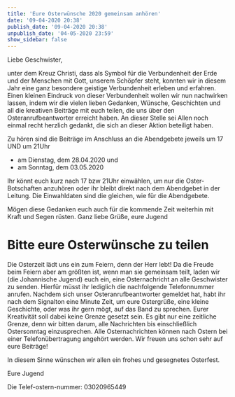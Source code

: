 ```yaml
---
title: 'Eure Osterwünsche 2020 gemeinsam anhören'
date: '09-04-2020 20:38'
publish_date: '09-04-2020 20:38'
unpublish_date: '04-05-2020 23:59'
show_sidebar: false
---
```


Liebe Geschwister,

unter dem Kreuz Christi, dass als Symbol für die Verbundenheit der Erde und der Menschen mit Gott, unserem  Schöpfer steht, konnten wir in diesem Jahr eine ganz besondere geistige Verbundenheit erleben und erfahren. Einen kleinen Eindruck von dieser Verbundenheit wollen wir nun nachwirken lassen, indem wir die vielen lieben Gedanken, Wünsche, Geschichten und all die kreativen Beiträge mit euch teilen, die uns über den Osteranrufbeantworter erreicht haben. An dieser Stelle sei Allen noch einmal recht herzlich gedankt, die sich an dieser Aktion beteiligt haben. 

Zu hören sind die Beiträge im Anschluss an die Abendgebete jeweils um 17 UND um 21Uhr
* am Dienstag, dem 28.04.2020 und
* am Sonntag, dem 03.05.2020

Ihr könnt euch kurz nach 17 bzw 21Uhr einwählen, um nur die Oster-Botschaften anzuhören oder ihr bleibt direkt nach dem Abendgebet in der Leitung. 
Die Einwahldaten sind die gleichen, wie für die Abendgebete. 

Mögen diese Gedanken euch auch für die kommende Zeit weiterhin mit Kraft und Segen rüsten. Ganz liebe Grüße,
eure Jugend

# Bitte eure Osterwünsche zu teilen

Die Osterzeit lädt uns ein zum Feiern, denn der Herr lebt! Da die Freude beim Feiern aber am größten ist, wenn man sie gemeinsam teilt, laden wir (die Johannische Jugend) euch ein, eine Osternachricht an alle Geschwister zu senden. Hierfür müsst ihr lediglich die nachfolgende Telefonnummer anrufen. Nachdem sich unser Osteranrufbeantworter gemeldet hat, habt ihr nach dem Signalton eine Minute Zeit, um eure Ostergrüße, eine kleine Geschichte, oder was ihr gern mögt, auf das Band zu sprechen. Eurer Kreativität soll dabei keine Grenze gesetzt sein. Es gibt nur eine zeitliche Grenze, denn wir bitten darum, alle Nachrichten bis einschließlich Ostersonntag einzusprechen. Alle Osternachrichten können nach Ostern bei einer Telefonübertragung angehört werden. Wir freuen uns schon sehr auf eure Beiträge!

In diesem Sinne wünschen wir allen ein frohes und gesegnetes Osterfest.

Eure Jugend

Die Telef-ostern-nummer: 03020965449